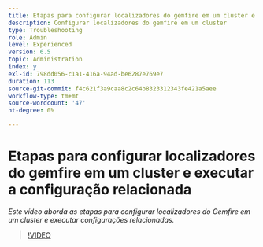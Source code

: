 ```yaml
---
title: Etapas para configurar localizadores do gemfire em um cluster e executar a configuração relacionada
description: Configurar localizadores do gemfire em um cluster
type: Troubleshooting
role: Admin
level: Experienced
version: 6.5
topic: Administration
index: y
exl-id: 798dd056-c1a1-416a-94ad-be6287e769e7
duration: 113
source-git-commit: f4c621f3a9caa8c2c64b8323312343fe421a5aee
workflow-type: tm+mt
source-wordcount: '47'
ht-degree: 0%

---
```


# Etapas para configurar localizadores do gemfire em um cluster e executar a configuração relacionada

*Este vídeo aborda as etapas para configurar localizadores do Gemfire em um cluster e executar configurações relacionadas.*

>[!VIDEO](https://video.tv.adobe.com/v/335544?quality=12&learn=on)
